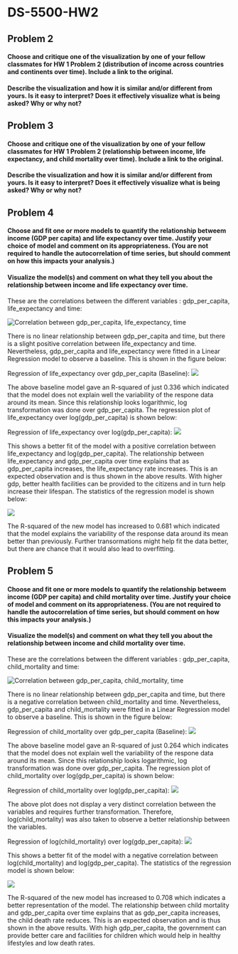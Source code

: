# DS-5500-HW2

## Problem 2

#### Choose and critique one of the visualization by one of your fellow classmates for HW 1 Problem 2 (distribution of income across countries and continents over time). Include a link to the original.
#### Describe the visualization and how it is similar and/or different from yours. Is it easy to interpret? Does it effectively visualize what is being asked? Why or why not?

## Problem 3

#### Choose and critique one of the visualization by one of your fellow classmates for HW 1 Problem 2 (relationship between income, life expectancy, and child mortality over time). Include a link to the original.
#### Describe the visualization and how it is similar and/or different from yours. Is it easy to interpret? Does it effectively visualize what is being asked? Why or why not?

## Problem 4

#### Choose and fit one or more models to quantify the relationship betweem income (GDP per capita) and life expectancy over time. Justify your choice of model and comment on its appropriateness. (You are not required to handle the autocorrelation of time series, but should comment on how this impacts your analysis.) 
#### Visualize the model(s) and comment on what they tell you about the relationship between income and life expectancy over time.

These are the correlations between the different variables : gdp_per_capita, life_expectancy and time:

![Correlation between gdp_per_capita, life_expectancy, time](images/income_life_corr.png)

There is no linear relationship between gdp_per_capita and time, but there is a slight positive correlation between life_expectancy and time. Nevertheless, gdp_per_capita and life_expectancy were fitted in a Linear Regression model to observe a baseline. This is shown in the figure below:

Regression of life_expectancy over gdp_per_capita (Baseline):
![](images/reg_income_life.png)

The above baseline model gave an R-squared of just 0.336 which indicated that the model does not explain well the variability of the respone data around its mean. Since this relationship looks logarithmic, log transformation was done over gdp_per_capita. The regression plot of life_expectancy over log(gdp_per_capita) is shown below:

Regression of life_expectancy over log(gdp_per_capita):
![](images/reg_ln_income_life.png)

This shows a better fit of the model with a positive correlation between life_expectancy and log(gdp_per_capita). The relationship between life_expectancy and gdp_per_capita over time explains that as gdp_per_capita increases, the life_expectancy rate increases. This is an expected observation and is thus shown in the above results. With higher gdp, better health facilities can be provided to the citizens and in turn help increase their lifespan.
The statistics of the regression model is shown below:

![](images/income_life_summary.png)

The R-squared of the new model has increased to 0.681 which indicated that the model explains the variability of the response data around its mean better than previously. Further transormations might help fit the data better, but there are chance that it would also lead to overfitting.

## Problem 5

#### Choose and fit one or more models to quantify the relationship betweem income (GDP per capita) and child mortality over time. Justify your choice of model and comment on its appropriateness. (You are not required to handle the autocorrelation of time series, but should comment on how this impacts your analysis.) 
#### Visualize the model(s) and comment on what they tell you about the relationship between income and child mortality over time.

These are the correlations between the different variables : gdp_per_capita, child_mortality and time:

![Correlation between gdp_per_capita, child_mortality, time](images/income_mortality_corr.png)

There is no linear relationship between gdp_per_capita and time, but there is a negative correlation between child_mortality and time. Nevertheless, gdp_per_capita and child_mortality were fitted in a Linear Regression model to observe a baseline. This is shown in the figure below:

Regression of child_mortality over gdp_per_capita (Baseline):
![](images/reg_income_mortality.png)

The above baseline model gave an R-squared of just 0.264 which indicates that the model does not explain well the variability of the respone data around its mean. Since this relationship looks logarithmic, log transformation was done over gdp_per_capita. The regression plot of child_mortality over log(gdp_per_capita) is shown below:

Regression of child_mortality over log(gdp_per_capita):
![](images/reg_ln_income_mortality.png)

The above plot does not display a very distinct correlation between the variables and requires further transformation. Therefore, log(child_mortality) was also taken to observe a better relationship between the variables.

Regression of log(child_mortality) over log(gdp_per_capita):
![](images/reg_ln_income_ln_mortality.png)

This shows a better fit of the model with a negative correlation between log(child_mortality) and log(gdp_per_capita). The statistics of the regression model is shown below:

![](images/income_mortality_summary.png)

The R-squared of the new model has increased to 0.708 which indicates a better representation of the model. 
The relationship between child mortality and gdp_per_capita over time explains that as gdp_per_capita increases, the child death rate reduces. This is an expected observation and is thus shown in the above results. With high gdp_per_capita, the government can provide better care and facilities for children which would help in healthy lifestyles and low death rates.
